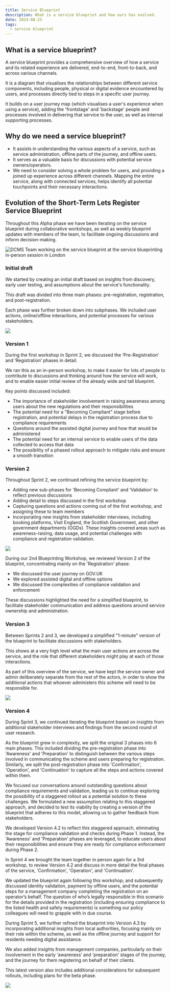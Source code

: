 ```yaml
---
title: Service Blueprint
description: What is a service blueprint and how ours has evolved.
date: 2024-08-23
tags:
  - service blueprint
---
```


## What is a service blueprint?

A service blueprint provides a comprehensive overview of how a service and its related experience are delivered, end-to-end, front-to-back, and across various channels.

It is a diagram that visualises the relationships between different service components, including people, physical or digital evidence encountered by users, and processes directly tied to steps in a specific user journey.

It builds on a user journey map (which visualises a user's experience when using a service), adding the 'frontstage' and 'backstage' people and processes involved in delivering that service to the user, as well as internal supporting processes.

## Why do we need a service blueprint?

- It assists in understanding the various aspects of a service, such as service administration, offline parts of the journey, and offline users.
- It serves as a valuable basis for discussions with potential service owners/operators.
- We need to consider solving a whole problem for users, and providing a joined up experience across different channels. Mapping the entire service, along with connected services, helps identify all potential touchpoints and their necessary interactions.

## Evolution of the Short-Term Lets Register Service Blueprint

Throughout this Alpha phase we have been iterating on the service blueprint during collaborative workshops, as well as weekly blueprint updates with members of the team, to facilitate ongoing discussions and inform decision-making.

![](https://lh7-qw.googleusercontent.com/docsz/AD_4nXcRSTSd2sMEkT35vX3exXDoua892FX0g0RjD3JbSCcHARJjZNrBFz5eqaYHMBFXL1YRyBgYwHBqz6btXrn2L3cNX0TB4BYEatx4q4KkPIIQCYLrm6MtYwxNpaAUWuAhAc4Pvz5OdZbTCfDnXRsi-Y6ugvE?key=spSV4nVFvSMPqpBgLhrFmw "DCMS Team working on the service blueprint at the service blueprinting in-person session in London")

### Initial draft

We started by creating an initial draft based on insights from discovery, early user testing, and assumptions about the service's functionality.

This draft was divided into three main phases: pre-registration, registration, and post-registration.

Each phase was further broken down into subphases. We included user actions, online/offline interactions, and potential processes for various stakeholders.

![](https://lh7-qw.googleusercontent.com/docsz/AD_4nXc5DMNxIN0IQ6eSoCXT6m-m-IkBti2goImr38OUDy1m_N1JBJ2mt2kYVVZNUBrui28hF1VRQRUWTIPeFe5NSdUc3OklvKUnUr5wmyyCpdwL5z3erOafunAz66WnYfdFRx5pOG9iLLw_IEDuntpChSeqJGs?key=spSV4nVFvSMPqpBgLhrFmw)

### Version 1

During the first workshop in Sprint 2, we discussed the ‘Pre-Registration’ and ‘Registration’ phases in detail.

We ran this as an in-person workshop, to make it easier for lots of people to contribute to discussions and thinking around how the service will work, and to enable easier initial review of the already wide and tall blueprint.

Key points discussed included:

- The importance of stakeholder involvement in raising awareness among users about the new regulations and their responsibilities
- The potential need for a "Becoming Compliant" stage before registration, and potential delays in the registration process due to compliance requirements
- Questions around the assisted digital journey and how that would be administered
- The potential need for an internal service to enable users of the data collected to access that data
- The possibility of a phased rollout approach to mitigate risks and ensure a smooth transition

### Version 2

Throughout Sprint 2, we continued refining the service blueprint by:

- Adding new sub-phases for 'Becoming Compliant' and ‘Validation’ to reflect previous discussions
- Adding detail to steps discussed in the first workshop
- Capturing questions and actions coming out of the first workshop, and assigning these to team members
- Incorporating new insights from stakeholder interviews, including booking platforms, Visit England, the Scottish Government, and other government departments (OGDs). These insights covered areas such as awareness-raising, data usage, and potential challenges with compliance and registration validation.

![](https://lh7-qw.googleusercontent.com/docsz/AD_4nXf1uJ_3Qu9uMzOSKglkdk5BJTUjSxJX7iuDZ4VfqLtCcNobvYJhb40jzWwPahiz3mFsc3yE5Etc_RywJf0evV74KxG5PIACIxbAAzgqXpxXJHmS9A41EUmVit2n-Wm6J7EUyB-menr6rbpkuGbnJMOfJK31?key=spSV4nVFvSMPqpBgLhrFmw)

During our 2nd Blueprinting Workshop, we reviewed Version 2 of the blueprint, concentrating mainly on the 'Registration' phase:

- We discussed the user journey on GOV.UK
- We explored assisted digital and offline options
- We discussed the complexities of compliance validation and enforcement

These discussions highlighted the need for a simplified blueprint, to facilitate stakeholder communication and address questions around service ownership and administration.

### Version 3

Between Sprints 2 and 3, we developed a simplified "1-minute" version of the blueprint to facilitate discussions with stakeholders.

This shows at a very high level what the main user actions are across the service, and the role that different stakeholders might play at each of those interactions.

As part of this overview of the service, we have kept the service owner and admin deliberately separate from the rest of the actors, in order to show the additional actions that whoever administers this scheme will need to be responsible for.

![](https://lh7-qw.googleusercontent.com/docsz/AD_4nXcEtlL647XlcB0h9jdvMBBIolHWvB5cjZQJmA-jB3DxYNvDBipwFAWf_mafYsSywhBHUDZf4iI5iMrlTu5sgvrPI_c2N6V8Il7rdIkcJjuRY9cnjJPik1ee4rcRM_crVoTCm6Fd9h3mZjYCI_zw2LRuTCVY?key=spSV4nVFvSMPqpBgLhrFmw)

### Version 4

During Sprint 3, we continued iterating the blueprint based on insights from additional stakeholder interviews and findings from the second round of user research.

As the blueprint grew in complexity, we split the original 3 phases into 6 main phases. This included dividing the pre-registration phase into 'Awareness' and 'Preparation' to distinguish between the various steps involved in communicating the scheme and users preparing for registration. Similarly, we split the post-registration phase into 'Confirmation', 'Operation', and 'Continuation' to capture all the steps and actions covered within them.

We focused our conversations around outstanding questions about compliance requirements and validation, leading us to continue exploring the possibility of a staggered rollout as a potential solution to these challenges. We formulated a new assumption relating to this staggered approach, and decided to test its viability by creating a version of the blueprint that adheres to this model, allowing us to gather feedback from stakeholders.

We developed Version 4.2 to reflect this staggered approach, eliminating the stage for compliance validation and checks during Phase 1. Instead, the 'Awareness' and 'Preparation' phases are leveraged, to educate users about their responsibilities and ensure they are ready for compliance enforcement during Phase 2.

In Sprint 4 we brought the team together in person again for a 3rd workshop, to review Version 4.2 and discuss in more detail the final phases of the service, ‘Confirmation', 'Operation', and 'Continuation'.

We updated the blueprint again following this workshop; and subsequently discussed identity validation, payment by offline users, and the potential steps for a management company completing the registration on an operator’s behalf. The question of who’s legally responsible in this scenario for the details provided in the registration (including ensuring compliance to the listed health and safety requirements) is something our policy colleagues will need to grapple with in due course.

During Sprint 5, we further refined the blueprint into Version 4.3 by incorporating additional insights from local authorities, focusing mainly on their role within the scheme, as well as the offline journey and support for residents needing digital assistance.

We also added insights from management companies, particularly on their involvement in the early ‘awareness’ and ‘preparation’ stages of the journey, and the journey for them registering on behalf of their clients.

This latest version also includes additional considerations for subsequent rollouts, including plans for the beta phase.

[![](https://lh7-qw.googleusercontent.com/docsz/AD_4nXcncJdxxzEI7koyOEqIn7rkzDPZkhSSTHsnwvYfwjIZRack4eMdipnd3UGqGot-6d0TSLmmeHmX-Xq7qRV-ZbRK1pbe_OXd8aUH1Xlrf5_-08r0V8nPx0KRn47Ul53TV4cobbt-s7w4ApjCfO_IjGGAHhA?key=spSV4nVFvSMPqpBgLhrFmw)](https://lucid.app/lucidspark/8266d46f-db55-4cc7-9565-5fc2c4833384/view)
